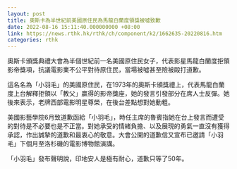 ```yaml
---
layout: post
title: 奧斯卡為半世紀前美國原住民為馬龍白蘭度領獎被噓致歉
date: 2022-08-16 15:11:40.000000000 +08:00
link: https://news.rthk.hk/rthk/ch/component/k2/1662635-20220816.htm
categories: rthk
---
```


奧斯卡頒獎典禮大會為半個世紀前一名美國原住民女子，代表影星馬龍白蘭度拒領影帝獎項，抗議電影業不公平對待原住民，當場被噓甚至險被毆打道歉。

這名名為「小羽毛」的美國原住民，在1973年的奧斯卡頒獎禮上，代表馬龍白蘭度上台解釋拒領以「教父」贏得的影帝獎座，她的發言引發部分在席人士反彈。她後來表示，老牌西部電影明星尊榮，在後台差點想對她動粗。

美國影藝學院6月致道歉函給「小羽毛」，時任主席的魯賓指她在台上發言而遭受的對待是不必要也是不正當。對她承受的情緒負擔、以及展現的勇氣一直沒有獲得承認，作出誠摯的道歉和最衷心的敬意。大會公開的道歉信又宣布已邀請「小羽毛」下個月至洛杉磯的電影博物館演講。

「小羽毛」發布聲明說，印地安人是極有耐心，道歉只等了50年。
